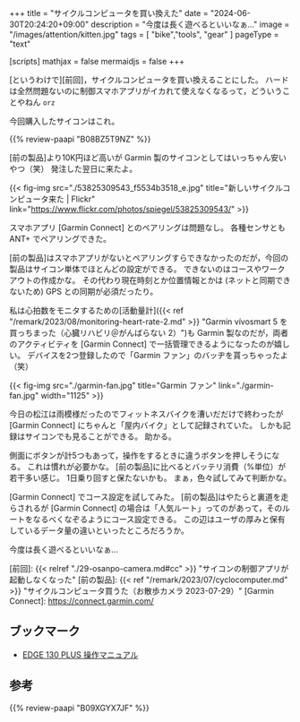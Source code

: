 +++
title = "サイクルコンピュータを買い換えた"
date =  "2024-06-30T20:24:20+09:00"
description = "今度は長く遊べるといいなぁ…"
image = "/images/attention/kitten.jpg"
tags = [ "bike","tools", "gear" ]
pageType = "text"

[scripts]
  mathjax = false
  mermaidjs = false
+++

[というわけで][前回]，サイクルコンピュータを買い換えることにした。
ハードは全然問題ないのに制御スマホアプリがイカれて使えなくなるって，どういうことやねん `orz`

今回購入したサイコンはこれ。

{{% review-paapi "B08BZ5T9NZ" %}} <!-- Garmin EDGE 130 PLUS サイクルコンピュータ -->

[前の製品]より10K円ほど高いが Garmin 製のサイコンとしてはいっちゃん安いやつ（笑） 発注した翌日に来たよ。

{{< fig-img src="./53825309543_f5534b3518_e.jpg" title="新しいサイクルコンピュータ来た | Flickr" link="https://www.flickr.com/photos/spiegel/53825309543/" >}}

スマホアプリ [Garmin Connect] とのペアリングは問題なし。
各種センサとも ANT+ でペアリングできた。

[前の製品]はスマホアプリがないとペアリングすらできなかったのだが，今回の製品はサイコン単体でほとんどの設定ができる。
できないのはコースやワークアウトの作成かな。
その代わり現在時刻とか位置情報とかは (ネットと同期できないため) GPS との同期が必須だったり。

私は心拍数をモニタするための[活動量計]({{< ref "/remark/2023/08/monitoring-heart-rate-2.md" >}} "Garmin vívosmart 5 を買っちまった（心臓リハビリ＠がんばらない 2）")も Garmin 製なのだが，両者のアクティビティを [Garmin Connect] で一括管理できるようになったのが嬉しい。
デバイスを2つ登録したので「Garmin ファン」のバッヂを貰っちゃったよ（笑）

{{< fig-img src="./garmin-fan.jpg" title="Garmin ファン" link="./garmin-fan.jpg" width="1125" >}}



今日の松江は雨模様だったのでフィットネスバイクを漕いだだけで終わったが [Garmin Connect] にちゃんと「屋内バイク」として記録されていた。
しかも記録はサイコンでも見ることができる。
助かる。

側面にボタンが計5つもあって，操作をするときに違うボタンを押しそうになる。
これは慣れが必要かな。
[前の製品]に比べるとバッテリ消費（%単位）が若干多い感じ。
1日乗り回すと保たないかも。
まぁ，色々試してみて判断かな。

[Garmin Connect] でコース設定を試してみた。
[前の製品]はやたらと裏道を走らされるが [Garmin Connect] の場合は「人気ルート」ってのがあって，そのルートをなるべくなぞるようにコース設定できる。
この辺はユーザの厚みと保有しているデータ量の違いといったところだろうか。

今度は長く遊べるといいなぁ...

[前回]: {{< relref "./29-osanpo-camera.md#cc" >}} "サイコンの制御アプリが起動しなくなった"
[前の製品]: {{< ref "/remark/2023/07/cyclocomputer.md" >}} "サイクルコンピュータ買うた（お散歩カメラ 2023-07-29）"
[Garmin Connect]: https://connect.garmin.com/

## ブックマーク

- [EDGE 130 PLUS 操作マニュアル](https://www8.garmin.com/manuals-apac/webhelp/edge130plus/JA-JP/home.html)

## 参考

{{% review-paapi "B09XGYX7JF" %}} <!-- GARMIN vívosmart 5 -->
